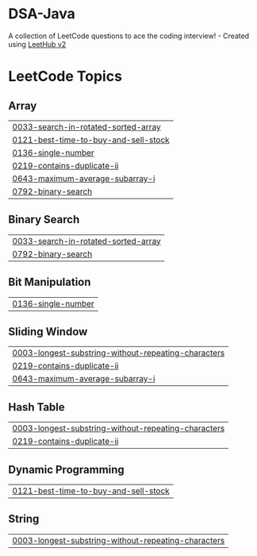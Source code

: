 # DSA-Java
A collection of LeetCode questions to ace the coding interview! - Created using [LeetHub v2](https://github.com/arunbhardwaj/LeetHub-2.0)

<!---LeetCode Topics Start-->
# LeetCode Topics
## Array
|  |
| ------- |
| [0033-search-in-rotated-sorted-array](https://github.com/Vivekkalmorge/DSA-Java/tree/master/0033-search-in-rotated-sorted-array) |
| [0121-best-time-to-buy-and-sell-stock](https://github.com/Vivekkalmorge/DSA-Java/tree/master/0121-best-time-to-buy-and-sell-stock) |
| [0136-single-number](https://github.com/Vivekkalmorge/DSA-Java/tree/master/0136-single-number) |
| [0219-contains-duplicate-ii](https://github.com/Vivekkalmorge/DSA-Java/tree/master/0219-contains-duplicate-ii) |
| [0643-maximum-average-subarray-i](https://github.com/Vivekkalmorge/DSA-Java/tree/master/0643-maximum-average-subarray-i) |
| [0792-binary-search](https://github.com/Vivekkalmorge/DSA-Java/tree/master/0792-binary-search) |
## Binary Search
|  |
| ------- |
| [0033-search-in-rotated-sorted-array](https://github.com/Vivekkalmorge/DSA-Java/tree/master/0033-search-in-rotated-sorted-array) |
| [0792-binary-search](https://github.com/Vivekkalmorge/DSA-Java/tree/master/0792-binary-search) |
## Bit Manipulation
|  |
| ------- |
| [0136-single-number](https://github.com/Vivekkalmorge/DSA-Java/tree/master/0136-single-number) |
## Sliding Window
|  |
| ------- |
| [0003-longest-substring-without-repeating-characters](https://github.com/Vivekkalmorge/DSA-Java/tree/master/0003-longest-substring-without-repeating-characters) |
| [0219-contains-duplicate-ii](https://github.com/Vivekkalmorge/DSA-Java/tree/master/0219-contains-duplicate-ii) |
| [0643-maximum-average-subarray-i](https://github.com/Vivekkalmorge/DSA-Java/tree/master/0643-maximum-average-subarray-i) |
## Hash Table
|  |
| ------- |
| [0003-longest-substring-without-repeating-characters](https://github.com/Vivekkalmorge/DSA-Java/tree/master/0003-longest-substring-without-repeating-characters) |
| [0219-contains-duplicate-ii](https://github.com/Vivekkalmorge/DSA-Java/tree/master/0219-contains-duplicate-ii) |
## Dynamic Programming
|  |
| ------- |
| [0121-best-time-to-buy-and-sell-stock](https://github.com/Vivekkalmorge/DSA-Java/tree/master/0121-best-time-to-buy-and-sell-stock) |
## String
|  |
| ------- |
| [0003-longest-substring-without-repeating-characters](https://github.com/Vivekkalmorge/DSA-Java/tree/master/0003-longest-substring-without-repeating-characters) |
<!---LeetCode Topics End-->